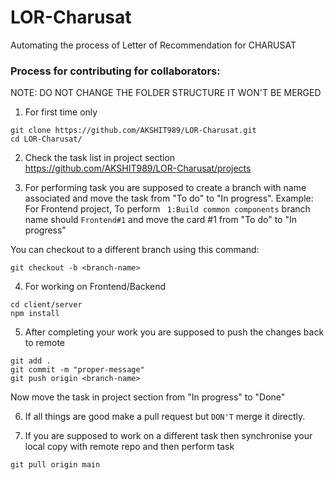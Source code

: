 # LOR-Charusat
Automating the process of Letter of Recommendation for CHARUSAT

### Process for contributing for collaborators:
NOTE: DO NOT CHANGE THE FOLDER STRUCTURE IT WON'T BE MERGED
1) For first time only 
```
git clone https://github.com/AKSHIT989/LOR-Charusat.git
cd LOR-Charusat/
```
2) Check the task list in project section https://github.com/AKSHIT989/LOR-Charusat/projects

3) For performing task you are supposed to create a branch with name associated and move the task from "To do" to "In progress".
Example: For Frontend project, To perform ``` 1:Build common components``` branch name should ```Frontend#1``` and move the card #1 from "To do" to "In progress"

You can checkout to a different branch using this command: 
```
git checkout -b <branch-name>
```

4) For working on Frontend/Backend
```
cd client/server
npm install
``` 
5) After completing your work you are supposed to push the changes back to remote
```
git add .
git commit -m "proper-message"
git push origin <branch-name>
```
Now move the task in project section from "In progress" to "Done"

6) If all things are good make a pull request but ```DON'T``` merge it directly.

7) If you are supposed to work on a different task then synchronise your local copy with remote repo and then perform task
```
git pull origin main
```
